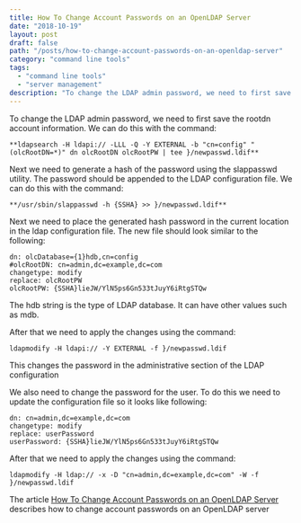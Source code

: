 ```yaml
---
title: How To Change Account Passwords on an OpenLDAP Server
date: "2018-10-19"
layout: post
draft: false
path: "/posts/how-to-change-account-passwords-on-an-openldap-server"
category: "command line tools"
tags:
  - "command line tools"
  - "server management"
description: "To change the LDAP admin password, we need to first save the rootdn account information. We can do this with the command:"
---
```


To change the LDAP admin password, we need to first save the rootdn account information. We can do this with the command:

```
**ldapsearch -H ldapi:// -LLL -Q -Y EXTERNAL -b "cn=config" "(olcRootDN=*)" dn olcRootDN olcRootPW | tee }/newpasswd.ldif**
```

Next we need to generate a hash of the password using the slappasswd utility. The password should be appended to the LDAP configuration file. We can do this with the command:

```
**/usr/sbin/slappasswd -h {SSHA} >> }/newpasswd.ldif**
```

Next we need to place the generated hash password in the current location in the ldap configuration file. The new file should look similar to the following:

```
dn: olcDatabase={1}hdb,cn=config
#olcRootDN: cn=admin,dc=example,dc=com
changetype: modify
replace: olcRootPW
olcRootPW: {SSHA}lieJW/YlN5ps6Gn533tJuyY6iRtgSTQw
```

The hdb string is the type of LDAP database. It can have other values such as mdb.

After that we need to apply the changes using the command:

```
ldapmodify -H ldapi:// -Y EXTERNAL -f }/newpasswd.ldif
```

This changes the password in the administrative section of the LDAP configuration

We also need to change the password for the user. To do this we need to update the configuration file so it looks like following:

```
dn: cn=admin,dc=example,dc=com
changetype: modify
replace: userPassword
userPassword: {SSHA}lieJW/YlN5ps6Gn533tJuyY6iRtgSTQw
```

After that we need to apply the changes using the command:

```
ldapmodify -H ldap:// -x -D "cn=admin,dc=example,dc=com" -W -f }/newpasswd.ldif
```

The article [How To Change Account Passwords on an OpenLDAP Server](https://www.digitalocean.com/community/tutorials/how-to-change-account-passwords-on-an-openldap-server#changing-the-rootdn-password) describes how to change account passwords on an OpenLDAP server
